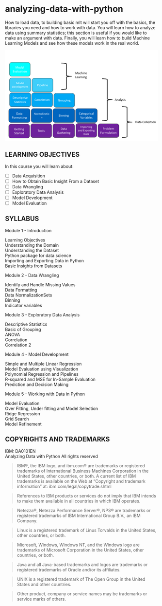 # analyzing-data-with-python
How to load data, to building basic mIt will start you off with the basics, the libraries you need and how to work with data. You will learn how to analyze data using summary statistics; this section is useful if you would like to make an argument with data. Finally, you will learn how to build Machine Learning Models and see how these models work in the real world. 

![Introduction](https://github.com/raineydavid/analyzing-data-with-python/blob/master/Introduction.png)

## LEARNING OBJECTIVES
In this course you will learn about:

- [ ] Data Acquisition  
- [ ] How to Obtain Basic Insight From a Dataset  
- [ ] Data Wrangling  
- [ ] Exploratory Data Analysis  
- [ ] Model Development  
- [ ] Model Evaluation  

## SYLLABUS
Module 1 - Introduction

Learning Objectives  
Understanding the Domain  
Understanding the  Dataset  
Python package for data science  
Importing and Exporting Data in Python  
Basic Insights from Datasets  

Module 2 - Data Wrangling

Identify and Handle Missing Values  
Data Formatting  
Data NormalizationSets  
Binning  
Indicator variables   

Module 3 -  Exploratory Data Analysis  

Descriptive Statistics  
Basic of Grouping  
ANOVA  
Correlation  
Correlation 2  

Module 4 - Model Development

Simple and Multiple Linear Regression   
Model Evaluation using Visualization  
Polynomial Regression and Pipelines  
R-squared and MSE for In-Sample Evaluation  
Prediction and Decision Making   

Module 5 - Working with Data in Python

Model  Evaluation    
Over Fitting, Under fitting and Model Selection  
Ridge Regression  
Grid Search  
Model Refinement  




## COPYRIGHTS AND TRADEMARKS
IBM: DA0101EN  
Analyzing Data with Python 
All rights reserved 

>IBM®, the IBM logo, and ibm.com® are trademarks or registered trademarks of International Business Machines Corporation in the United States, other countries, or both. A current list of IBM trademarks is available on the Web at “Copyright and trademark information” at: ibm.com/legal/copytrade.shtml

>References to IBM products or services do not imply that IBM intends to make them available in all countries in which IBM operates.

>Netezza®, Netezza Performance Server®, NPS® are trademarks or registered trademarks of IBM International Group B.V., an IBM Company.

>Linux is a registered trademark of Linus Torvalds in the United States, other countries, or both.

>Microsoft, Windows, Windows NT, and the Windows logo are trademarks of Microsoft Corporation in the United States, other countries, or both.

>Java and all Java-based trademarks and logos are trademarks or registered trademarks of Oracle and/or its affiliates.

>UNIX is a registered trademark of The Open Group in the United States and other countries.

>Other product, company or service names may be trademarks or service marks of others.
